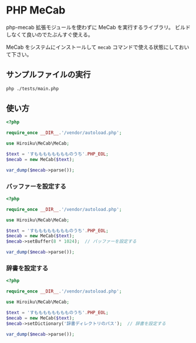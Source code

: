 # PHP MeCab

php-mecab 拡張モジュールを使わずに MeCab を実行するライブラリ。
ビルドしなくて良いのでたぶんすぐ使える。

MeCab をシステムにインストールして `mecab` コマンドで使える状態にしておいて下さい。

## サンプルファイルの実行

```sh
php ./tests/main.php
```

## 使い方

```php
<?php

require_once __DIR__.'/vendor/autoload.php';

use Hiroiku\MeCab\MeCab;

$text = 'すもももももももものうち'.PHP_EOL;
$mecab = new MeCab($text);

var_dump($mecab->parse());

```

### バッファーを設定する

```php
<?php

require_once __DIR__.'/vendor/autoload.php';

use Hiroiku\MeCab\MeCab;

$text = 'すもももももももものうち'.PHP_EOL;
$mecab = new MeCab($text);
$mecab->setBuffer(8 * 1024);  // バッファーを設定する

var_dump($mecab->parse());
```

### 辞書を設定する

```php
<?php

require_once __DIR__.'/vendor/autoload.php';

use Hiroiku\MeCab\MeCab;

$text = 'すもももももももものうち'.PHP_EOL;
$mecab = new MeCab($text);
$mecab->setDictionary('辞書ディレクトリのパス');  // 辞書を設定する

var_dump($mecab->parse());
```
